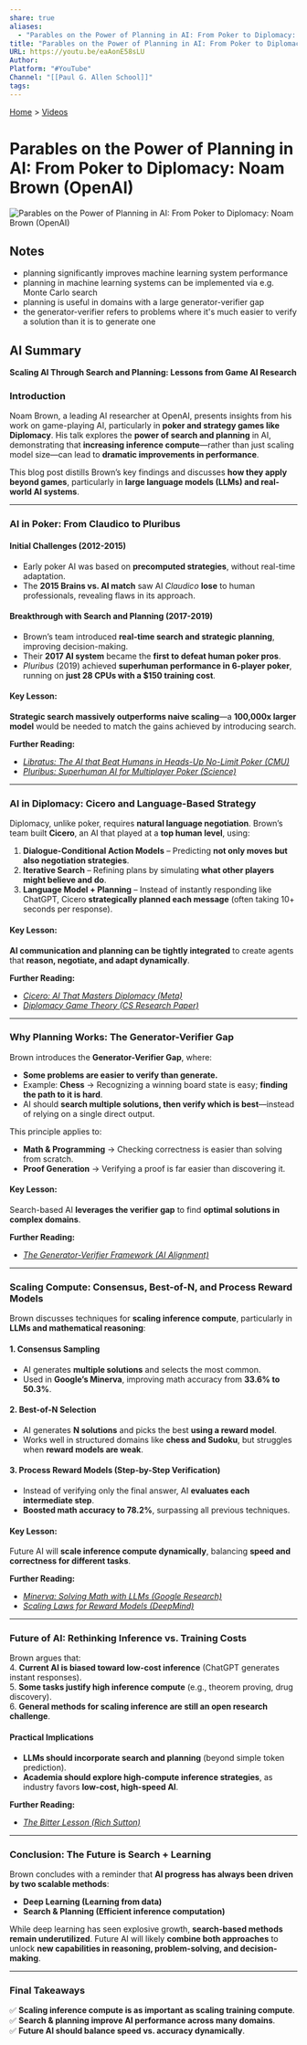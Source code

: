 ```yaml
---
share: true
aliases:
  - "Parables on the Power of Planning in AI: From Poker to Diplomacy: Noam Brown (OpenAI)"
title: "Parables on the Power of Planning in AI: From Poker to Diplomacy: Noam Brown (OpenAI)"
URL: https://youtu.be/eaAonE58sLU
Author: 
Platform: "#YouTube"
Channel: "[[Paul G. Allen School]]"
tags: 
---
```

[Home](../index.md) > [Videos](./index.md)  
# Parables on the Power of Planning in AI: From Poker to Diplomacy: Noam Brown (OpenAI)  
![Parables on the Power of Planning in AI: From Poker to Diplomacy: Noam Brown (OpenAI)](https://youtu.be/eaAonE58sLU)  
  
## Notes  
- planning significantly improves machine learning system performance  
- planning in machine learning systems can be implemented via e.g. Monte Carlo search  
- planning is useful in domains with a large generator-verifier gap  
- the generator-verifier refers to problems where it's much easier to verify a solution than it is to generate one  
  
## AI Summary  
**Scaling AI Through Search and Planning: Lessons from Game AI Research**    
  
### **Introduction**    
Noam Brown, a leading AI researcher at OpenAI, presents insights from his work on game-playing AI, particularly in **poker and strategy games like Diplomacy**. His talk explores the **power of search and planning** in AI, demonstrating that **increasing inference compute**—rather than just scaling model size—can lead to **dramatic improvements in performance**.    
  
This blog post distills Brown’s key findings and discusses **how they apply beyond games**, particularly in **large language models (LLMs) and real-world AI systems**.    
  
---  
  
### **AI in Poker: From Claudico to Pluribus**    
#### **Initial Challenges (2012-2015)**    
- Early poker AI was based on **precomputed strategies**, without real-time adaptation.    
- The **2015 Brains vs. AI match** saw AI *Claudico* **lose** to human professionals, revealing flaws in its approach.    
  
#### **Breakthrough with Search and Planning (2017-2019)**    
- Brown’s team introduced **real-time search and strategic planning**, improving decision-making.    
- Their **2017 AI system** became the **first to defeat human poker pros**.    
- *Pluribus* (2019) achieved **superhuman performance in 6-player poker**, running on **just 28 CPUs with a $150 training cost**.    
  
#### **Key Lesson:**    
**Strategic search massively outperforms naive scaling**—a **100,000x larger model** would be needed to match the gains achieved by introducing search.    
  
**Further Reading:**    
- *[Libratus: The AI that Beat Humans in Heads-Up No-Limit Poker (CMU)](https://www.cs.cmu.edu/news/2017/libratus-first-ai-beat-top-humans-poker)*    
- *[Pluribus: Superhuman AI for Multiplayer Poker (Science)](https://www.science.org/doi/10.1126/science.aay2400)*    
  
---  
  
### **AI in Diplomacy: Cicero and Language-Based Strategy**    
Diplomacy, unlike poker, requires **natural language negotiation**. Brown’s team built **Cicero**, an AI that played at a **top human level**, using:    
  
1. **Dialogue-Conditional Action Models** – Predicting **not only moves but also negotiation strategies**.    
2. **Iterative Search** – Refining plans by simulating **what other players might believe and do**.    
3. **Language Model + Planning** – Instead of instantly responding like ChatGPT, Cicero **strategically planned each message** (often taking 10+ seconds per response).    
  
#### **Key Lesson:**    
**AI communication and planning can be tightly integrated** to create agents that **reason, negotiate, and adapt dynamically**.    
  
**Further Reading:**    
- *[Cicero: AI That Masters Diplomacy (Meta)](https://ai.meta.com/blog/cicero-ai-that-masters-diplomacy/)*    
- *[Diplomacy Game Theory (CS Research Paper)](https://arxiv.org/abs/2210.01780)*    
  
---  
  
### **Why Planning Works: The Generator-Verifier Gap**    
Brown introduces the **Generator-Verifier Gap**, where:    
- **Some problems are easier to verify than generate.**    
- Example: **Chess** → Recognizing a winning board state is easy; **finding the path to it is hard**.    
- AI should **search multiple solutions, then verify which is best**—instead of relying on a single direct output.    
  
This principle applies to:    
- **Math & Programming** → Checking correctness is easier than solving from scratch.    
- **Proof Generation** → Verifying a proof is far easier than discovering it.    
  
#### **Key Lesson:**    
Search-based AI **leverages the verifier gap** to find **optimal solutions in complex domains**.    
  
**Further Reading:**    
- *[The Generator-Verifier Framework (AI Alignment)](https://www.alignmentforum.org/posts/3hv2c9wdEyNhbEnjN/the-generator-verifier-framework-for-ai)*    
  
---  
  
### **Scaling Compute: Consensus, Best-of-N, and Process Reward Models**    
Brown discusses techniques for **scaling inference compute**, particularly in **LLMs and mathematical reasoning**:    
  
#### **1. Consensus Sampling**    
- AI generates **multiple solutions** and selects the most common.    
- Used in **Google’s Minerva**, improving math accuracy from **33.6% to 50.3%**.    
  
#### **2. Best-of-N Selection**    
- AI generates **N solutions** and picks the best **using a reward model**.    
- Works well in structured domains like **chess and Sudoku**, but struggles when **reward models are weak**.    
  
#### **3. Process Reward Models (Step-by-Step Verification)**    
- Instead of verifying only the final answer, AI **evaluates each intermediate step**.    
- **Boosted math accuracy to 78.2%**, surpassing all previous techniques.    
  
#### **Key Lesson:**    
Future AI will **scale inference compute dynamically**, balancing **speed and correctness for different tasks**.    
  
**Further Reading:**    
- *[Minerva: Solving Math with LLMs (Google Research)](https://arxiv.org/abs/2206.14858)*    
- *[Scaling Laws for Reward Models (DeepMind)](https://arxiv.org/abs/2302.06645)*    
  
---  
  
### **Future of AI: Rethinking Inference vs. Training Costs**    
Brown argues that:    
4. **Current AI is biased toward low-cost inference** (ChatGPT generates instant responses).    
5. **Some tasks justify high inference compute** (e.g., theorem proving, drug discovery).    
6. **General methods for scaling inference are still an open research challenge**.    
  
#### **Practical Implications**    
- **LLMs should incorporate search and planning** (beyond simple token prediction).    
- **Academia should explore high-compute inference strategies**, as industry favors **low-cost, high-speed AI**.    
  
**Further Reading:**    
- *[The Bitter Lesson (Rich Sutton)](http://www.incompleteideas.net/IncIdeas/BitterLesson.html)*    
  
---  
  
### **Conclusion: The Future is Search + Learning**    
Brown concludes with a reminder that **AI progress has always been driven by two scalable methods**:    
- **Deep Learning (Learning from data)**    
- **Search & Planning (Efficient inference computation)**    
  
While deep learning has seen explosive growth, **search-based methods remain underutilized**. Future AI will likely **combine both approaches** to unlock **new capabilities in reasoning, problem-solving, and decision-making**.    
  
---  
  
### **Final Takeaways**    
✅ **Scaling inference compute is as important as scaling training compute**.    
✅ **Search & planning improve AI performance across many domains**.    
✅ **Future AI should balance speed vs. accuracy dynamically**.    
